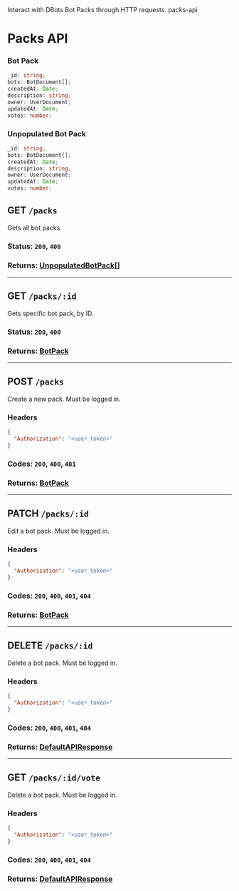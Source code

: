 <title>Packs API</title>
<description>Interact with DBots Bot Packs through HTTP requests.</description>
<url>packs-api</url>

# Packs API

### Bot Pack
```ts
_id: string;
bots: BotDocument[];
createdAt: Date;
description: string;
owner: UserDocument;
updatedAt: Date;
votes: number;
```

### Unpopulated Bot Pack
```ts
_id: string;
bots: BotDocument[];
createdAt: Date;
description: string;
owner: UserDocument;
updatedAt: Date;
votes: number;
```

## GET `/packs`
Gets all bot packs.

### Status: `200`, `400`
### Returns: [UnpopulatedBotPack](/docs/packs-api#unpopulated-bot-pack)[]

---

## GET `/packs/:id`
Gets specific bot pack, by ID.

### Status: `200`, `400`
### Returns: [BotPack](/docs/packs-api#bot-pack)

---

## POST `/packs`
Create a new pack. Must be logged in.

### Headers
```json
{
  "Authorization": "<user_token>" 
}
```

### Codes: `200`, `400`, `401`
### Returns: [BotPack](/docs/packs-api#bot-pack)

---

## PATCH `/packs/:id`
Edit a bot pack. Must be logged in.

### Headers
```json
{
  "Authorization": "<user_token>" 
}
```

### Codes: `200`, `400`, `401`, `404`
### Returns: [BotPack](/docs/packs-api#bot-pack)

---

## DELETE `/packs/:id`
Delete a bot pack. Must be logged in.

### Headers
```json
{
  "Authorization": "<user_token>" 
}
```

### Codes: `200`, `400`, `401`, `404`
### Returns: [DefaultAPIResponse](/docs/api#default-api-response)

---

## GET `/packs/:id/vote`
Delete a bot pack. Must be logged in.

### Headers
```json
{
  "Authorization": "<user_token>" 
}
```

### Codes: `200`, `400`, `401`, `404`
### Returns: [DefaultAPIResponse](/docs/api#default-api-response)
